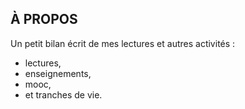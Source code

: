 ## À PROPOS

Un petit bilan écrit de mes lectures et autres activités :

* lectures,
* enseignements,
* mooc,
* et tranches de vie.
